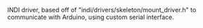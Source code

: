 INDI driver, based off of "indi/drivers/skeleton/mount_driver.h" to communicate with Arduino, using custom serial interface.
